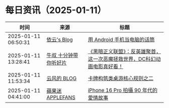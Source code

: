 ﻿# 每日资讯（2025-01-11）

|时间|来源|标题|
|---|---|---|
|2025-01-11 06:50:31|[依云's Blog](https://blog.lilydjwg.me/posts.rss)|[用 Android 手机当电脑的话筒](https://blog.lilydjwg.me/posts/216900.html)|
|2025-01-11 13:28:41|[牛叔 十分钟带你听好片](https://getpodcast.xyz/data/ximalaya/11534451.xml)|[《黑暗正义联盟》：反英雄聚首，这一次恶魔拯救世界，DC科幻动画电影真好看！](https://www.ximalaya.com/sound/793607161)|
|2025-01-11 11:53:34|[云风的 BLOG](http://blog.codingnow.com/atom.xml)|[卡牌构筑类桌游核心规则之二](https://blog.codingnow.com/2025/01/dbg_rules_2.html)|
|2025-01-11 04:41:00|[蘋果迷 APPLEFANS](https://applefans.today/feed/)|[iPhone 16 Pro 拍攝 90 年代的愛情故事](https://applefans.today/2025-01-chinese-new-year-shot-on-iphone-16-pro/)|
